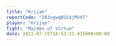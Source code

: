 ```yaml
---
title: "Krijae"
reportCode: "263vgwqW1G4jMVXT"
player: "Krijae"
fight: "Maiden of Virtue"
date: 2021-07-15T18:53:21.415000+00:00
---
```

